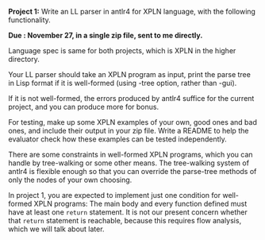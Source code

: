 <b>Project 1:</b> Write an LL parser in antlr4 for XPLN language, with the following functionality.

<b>Due : November 27, in a single zip file, sent to me directly.</b>

Language spec is same for both projects, which is XPLN in the higher directory.

Your LL parser should take an XPLN program as input, print the parse tree in Lisp format if it is well-formed (using -tree option, rather than -gui).

If it is not well-formed, the errors produced by antlr4 suffice for the current project, and you can produce more for bonus.

For testing, make up some XPLN examples of your own, good ones and bad ones, and include their output in your zip file.
Write a README to help the evaluator check how these examples can be tested independently.

There are some constraints in well-formed XPLN programs, which you can handle by tree-walking or some other means.
The tree-walking system of antlr4 is flexible enough so that you can override the parse-tree methods of only the nodes of your own choosing.

In project 1, you are expected to implement just one condition for well-formed XPLN programs: The main body and every function defined
must have at least one <code>return</code> statement. It is not our present concern whether that <code>return</code> statement is reachable, because this requires flow analysis, which we will talk about later.

